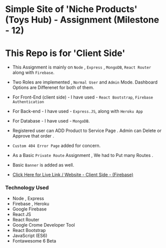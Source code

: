# Simple Site of 'Niche Products' (Toys Hub) - Assignment (Milestone - 12)
# This Repo is for 'Client Side'

* This Assignment is mainly on `Node` , `Express` , `MongoDB`, `React Router` along with `Firebase`.

* Two Roles are implemented , `Normal User` and `Admin` Mode. Dashboard Options are Differenet for both of them.

* For Front-End (client side) - I have used - `React Bootstrap`, `Firebase Authentication`

* For Back-end - I have used - `Express.JS`, along with `Heroku App`

* For Database - I have used - `MongoDB`.

* Registered user can ADD Product to Service Page . Admin can Delete or Approve that order .

* `Custom 404 Error Page` added for concern.

* As a Basic `Private Route` Assignment , We had to Put many Routes .

* Basic `Banner` is added as well. 

* [Click Here for Live Link / Website - Client Side - (Firebase)](https://toy-hub.web.app/)


### Technology Used

* Node , Express
* Firebase , Heroku
* Google Firebase
* React JS
* React Router
* Google Crome Developer Tool
* React Bootstrap
* JavaScript (ES6)
* Fontawesome 6 Beta
